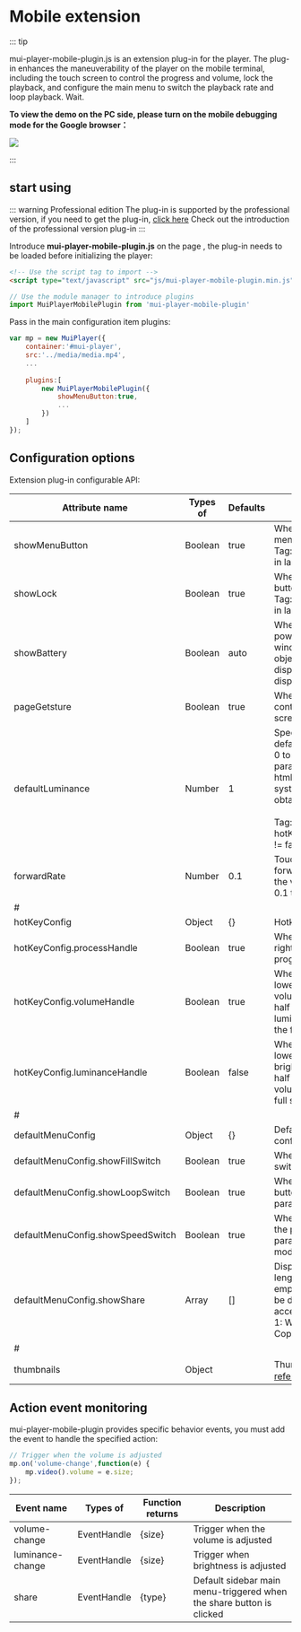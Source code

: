# Mobile extension

::: tip

mui-player-mobile-plugin.js is an extension plug-in for the player. The plug-in enhances the maneuverability of the player on the mobile terminal, including the touch screen to control the progress and volume, lock the playback, and configure the main menu to switch the playback rate and loop playback. Wait.

**To view the demo on the PC side, please turn on the mobile debugging mode for the Google browser：**

<img src="https://muiplayer.oss-cn-shanghai.aliyuncs.com/static/image/mobile_preview.png" class="zoom-custom-imgs"/>

:::



## start using

::: warning Professional edition
The plug-in is supported by the professional version, if you need to get the plug-in, <u>[click here](/joinUs/#professional-edition-plugin)</u> Check out the introduction of the professional version plug-in
:::

Introduce **mui-player-mobile-plugin.js** on the page , the plug-in needs to be loaded before initializing the player:

```html
<!-- Use the script tag to import -->
<script type="text/javascript" src="js/mui-player-mobile-plugin.min.js"></script>
```

```js
// Use the module manager to introduce plugins
import MuiPlayerMobilePlugin from 'mui-player-mobile-plugin'
```

Pass in the main configuration item plugins:

```javascript
var mp = new MuiPlayer({
    container:'#mui-player',
    src:'../media/media.mp4',
    ...
    
    plugins:[
        new MuiPlayerMobilePlugin({
            showMenuButton:true,
            ...
        })
    ]
});
```



## Configuration options

Extension plug-in configurable API:

<div class="mobile-api"></div>

| Attribute name                    | Types of | Defaults | Description                                                  |
| --------------------------------- | -------- | -------- | ------------------------------------------------------------ |
| showMenuButton                    | Boolean  | true     | Whether to load the default main menu  <br />Tag: only valid when the phone is in landscape mode |
| showLock                          | Boolean  | true     | Whether to display the play lock button  <br />Tag: only valid when the phone is in landscape mode |
| showBattery                       | Boolean  | auto     | Whether to display the time and power, the default is auto. If the window.navigator.getBattery object is invalid, it will not be displayed, otherwise it will be displayed. |
| pageGetsture                      | Boolean  | true     | Whether to turn on touch screen control gestures in non-full screen state |
| defaultLuminance                  | Number   | 1        | Specify the brightness of the default player, the value range is 0 to 1, and the default is 1. If this parameter setting is invalid in the html5+ environment, the current system brightness will be obtained by default<br /><br />Tag: When hotKeyConfig['luminanceHandle'] != fals is configured with |
| forwardRate                       | Number   | 0.1      | Touch screen slide to control the forward and backward speed of the video, the effective value is 0.1 to 1 |
| #                                 |          |          |                                                              |
| hotKeyConfig                      | Object   | {}       | Hotkey configuration                                         |
| hotKeyConfig.processHandle        | Boolean  | true     | Whether to turn on the left and right touch screen sliding control progress |
| hotKeyConfig.volumeHandle         | Boolean  | true     | Whether to turn on the upper and lower touch screen sliding control volume, the default is the right half of the player, if you set luminanceHandle = false, then the full screen will be triggered |
| hotKeyConfig.luminanceHandle      | Boolean  | false    | Whether to turn on the upper and lower touch screen sliding control brightness, the default is the left half of the player, if you set volumeHandle = false, then the full screen will be triggered |
| #                                 |          |          |                                                              |
| defaultMenuConfig                 | Object   | {}       | Default sidebar main menu configuration                      |
| defaultMenuConfig.showFillSwitch  | Boolean  | true     | Whether to display the full screen switch button             |
| defaultMenuConfig.showLoopSwitch  | Boolean  | true     | Whether to display the switch button for loop playback, this parameter is invalid in live mode |
| defaultMenuConfig.showSpeedSwitch | Boolean  | true     | Whether it is allowed to switch the playback speed, this parameter is invalid in the live mode |
| defaultMenuConfig.showShare       | Array    | []       | Display the type of sharing. If the length of the value is zero or empty, the sharing portal will not be displayed. The parameter accepts 1 \| 2 \| 3 \| 4.  <br />1: WeChat, 2: Moments, 3: QQ, 4: Copy link |
| #                                 |          |          |                                                              |
| thumbnails                        | Object   |          | Thumbnail configuration，[reference](./thumbnails/)          |



## Action event monitoring

mui-player-mobile-plugin provides specific behavior events, you must add the event to handle the specified action:

```javascript
// Trigger when the volume is adjusted
mp.on('volume-change',function(e) {
    mp.video().volume = e.size;
});
```



| Event name       | Types of    | Function returns | Description                                                  |
| ---------------- | ----------- | ---------------- | ------------------------------------------------------------ |
| volume-change    | EventHandle | {size}           | Trigger when the volume is adjusted                          |
| luminance-change | EventHandle | {size}           | Trigger when brightness is adjusted                          |
| share            | EventHandle | {type}           | Default sidebar main menu-triggered when the share button is clicked |
